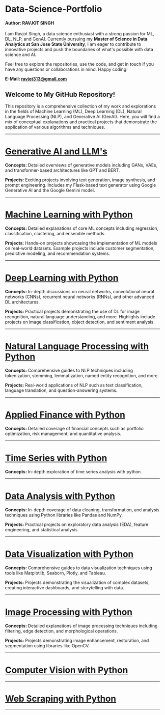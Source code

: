 # Data-Science-Portfolio

#### Author: RAVJOT SINGH

I am Ravjot Singh, a data science enthusiast with a strong passion for ML, DL, NLP, and GenAI. Currently pursuing my **Master of Science in Data Analytics at San Jose State University**, I am eager to contribute to innovative projects and push the boundaries of what's possible with data science and AI.

Feel free to explore the repositories, use the code, and get in touch if you have any questions or collaborations in mind. Happy coding!

**E-Mail: ravjot313@gmail.com**

## Welcome to My GitHub Repository!

This repository is a comprehensive collection of my work and explorations in the fields of Machine Learning (ML), Deep Learning (DL), Natural Language Processing (NLP), and Generative AI (GenAI). Here, you will find a mix of conceptual explanations and practical projects that demonstrate the application of various algorithms and techniques.

---
# [Generative AI and LLM's](https://github.com/Ravjot03/Generative-AI-Projects)
**Concepts:** Detailed overviews of generative models including GANs, VAEs, and transformer-based architectures like GPT and BERT.

**Projects:** Exciting projects involving text generation, image synthesis, and prompt engineering. Includes my Flask-based text generator using Google Generative AI and the Google Gemini model.

---

# [Machine Learning with Python](https://github.com/Ravjot03/Machine-Learning-with-Python)
**Concepts:** Detailed explanations of core ML concepts including regression, classification, clustering, and ensemble methods.

**Projects:** Hands-on projects showcasing the implementation of ML models on real-world datasets. Example projects include customer segmentation, predictive modeling, and recommendation systems.

---

# [Deep Learning with Python](https://github.com/Ravjot03/Deep-Learning-with-Python)
**Concepts:** In-depth discussions on neural networks, convolutional neural networks (CNNs), recurrent neural networks (RNNs), and other advanced DL architectures.

**Projects:** Practical projects demonstrating the use of DL for image recognition, natural language understanding, and more. Highlights include projects on image classification, object detection, and sentiment analysis.

---

# [Natural Language Processing with Python](https://github.com/Ravjot03/Natural-Language-Processing-with-Python)
**Concepts:** Comprehensive guides to NLP techniques including tokenization, stemming, lemmatization, named entity recognition, and more.

**Projects:** Real-world applications of NLP such as text classification, language translation, and question-answering systems.

---

# [Applied Finance with Python](https://github.com/Ravjot03/Applied-Finance-with-Python) 
**Concepts:** Detailed coverage of financial concepts such as portfolio optimization, risk management, and quantitative analysis.

---

# [Time Series with Python](https://github.com/Ravjot03/Time-Series-with-Python)
**Concepts:** In-depth exploration of time series analysis with python.

---

# [Data Analysis with Python](https://github.com/Ravjot03/Data-Analysis-with-Python)
**Concepts:** In-depth coverage of data cleaning, transformation, and analysis techniques using Python libraries like Pandas and NumPy.

**Projects:** Practical projects on exploratory data analysis (EDA), feature engineering, and statistical analysis.

---

# [Data Visualization with Python](https://github.com/Ravjot03/Data-Visualization-with-Python)
**Concepts:** Comprehensive guides to data visualization techniques using tools like Matplotlib, Seaborn, Plotly, and Tableau.

**Projects:** Projects demonstrating the visualization of complex datasets, creating interactive dashboards, and storytelling with data.

---

# [Image Processing with Python](https://github.com/Ravjot03/Image-Processing)
**Concepts:** Detailed explanations of image processing techniques including filtering, edge detection, and morphological operations.

**Projects:** Projects demonstrating image enhancement, restoration, and segmentation using libraries like OpenCV.

---

# [Computer Vision with Python](https://github.com/Ravjot03/Computer-Vision-with-Python)

---

# [Web Scraping with Python](https://github.com/Ravjot03/Selenium-with-Python)

---
